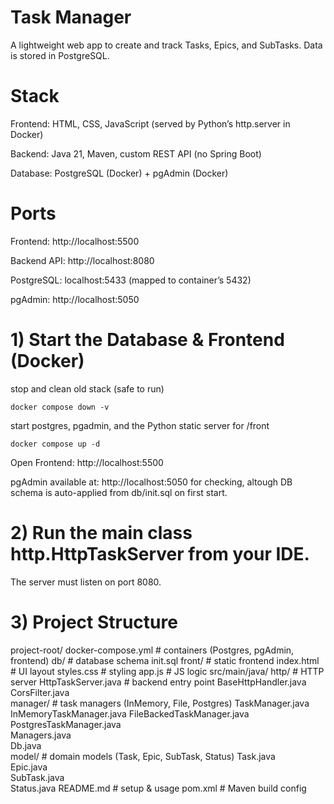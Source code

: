 # Task Manager

A lightweight web app to create and track Tasks, Epics, and SubTasks. Data is stored in PostgreSQL.

# Stack

Frontend: HTML, CSS, JavaScript (served by Python’s http.server in Docker)

Backend: Java 21, Maven, custom REST API (no Spring Boot)

Database: PostgreSQL (Docker) + pgAdmin (Docker)


# Ports

Frontend: http://localhost:5500

Backend API: http://localhost:8080

PostgreSQL: localhost:5433 (mapped to container’s 5432)

pgAdmin: http://localhost:5050


# 1) Start the Database & Frontend (Docker)

stop and clean old stack (safe to run)

`docker compose down -v`

start postgres, pgadmin, and the Python static server for /front

`docker compose up -d`


Open Frontend: http://localhost:5500

pgAdmin available at: http://localhost:5050 for checking, altough DB schema is auto-applied from db/init.sql on first start.

# 2) Run the main class http.HttpTaskServer from your IDE.
The server must listen on port 8080.

# 3) Project Structure

project-root/
  docker-compose.yml     # containers (Postgres, pgAdmin, frontend)
  db/                    # database schema
    init.sql
  front/                 # static frontend
    index.html           # UI layout
    styles.css           # styling
    app.js               # JS logic
  src/main/java/
    http/                # HTTP server
        HttpTaskServer.java  # backend entry point
        BaseHttpHandler.java 
        CorsFilter.java     
    manager/             # task managers (InMemory, File, Postgres)
        TaskManager.java         
        InMemoryTaskManager.java 
        FileBackedTaskManager.java 
        PostgresTaskManager.java  
        Managers.java            
        Db.java                  
    model/               # domain models (Task, Epic, SubTask, Status)
        Task.java             
        Epic.java             
        SubTask.java          
        Status.java 
  README.md              # setup & usage
  pom.xml                # Maven build config




